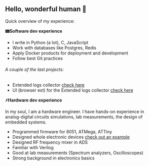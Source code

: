 ## Hello, wonderful human 🌠 

Quick overview of my experience:

**📟Software dev experience**

- I write in Python (a lot), C, JavaScript
- Work with databases like Postgres, Redis
- Apply Docker products for deployment and development
- Follow best Git practices

###### A couple of the last projects:

- Extended logs collector [check here](https://github.com/panovitcin/extended_logs_collector)
- UI (browser ext) for the Extended logs collector [check here](https://github.com/panovitcin/ui_for_extended_log_collector)


**⚡Hardware dev experience**

In my soul, I am a hardware engineer. I have hands-on experience in analog-digital circuits simulations, lab measurements, the design of embedded systems.

- Programmed firmware for 8051, ATMega, ATTiny
- Designed whole electronic devices [check out an example](https://github.com/panovitcin/atmega328_timer_with_low_power)
- Designed RF frequency mixer in ADS
- Familiar with Verilog
- Good at lab measurements (Spectrum analyzers, Oscilloscopes)
- Strong background in electronics basics
